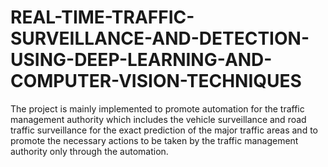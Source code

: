 # REAL-TIME-TRAFFIC-SURVEILLANCE-AND-DETECTION-USING-DEEP-LEARNING-AND-COMPUTER-VISION-TECHNIQUES
The project is mainly implemented to promote automation for the traffic management authority which includes the vehicle surveillance and road traffic surveillance for the exact prediction of the major traffic areas and to promote the necessary actions to be taken by the traffic management authority only through the automation.
